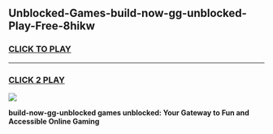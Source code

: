 
## Unblocked-Games-build-now-gg-unblocked-Play-Free-8hikw
<h3>
<a href="https://premium76.site?title=build-now-gg-unblocked&ref=18A">CLICK TO PLAY</a></h3>
<hr>

<h3>
<a href="https://premium76.site?title=build-now-gg-unblocked&ref=18A">CLICK 2 PLAY</a>
  
</h3>

<a href="https://premium76.site?title=build-now-gg-unblocked&ref=18A"><img src="https://clearcache.store/games.png"></a>


**build-now-gg-unblocked games unblocked: Your Gateway to Fun and Accessible Online Gaming**
